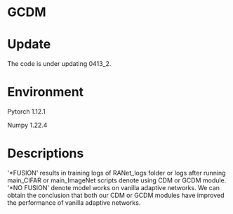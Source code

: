 # GCDM

# Update
  The code is under updating 0413_2.
# Environment
 Pytorch 1.12.1

 Numpy 1.22.4
 
# Descriptions
'*FUSION' results in training logs of RANet_logs folder or logs after running main_CIFAR or main_ImageNet scripts denote using CDM or GCDM module. '*NO FUSION' denote model works on vanilla adaptive networks. We can obtain the conclusion that both our CDM or GCDM modules have improved the performance of vanilla adaptive networks.  